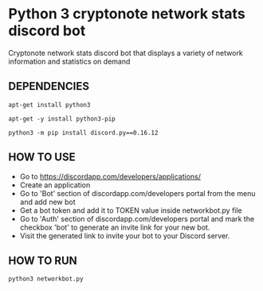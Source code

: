 # Python 3 cryptonote network stats discord bot

Cryptonote network stats discord bot that displays a variety of network information and statistics on demand


## DEPENDENCIES

``
apt-get install python3
``

``
apt-get -y install python3-pip
``

``
python3 -m pip install discord.py==0.16.12
``

## HOW TO USE

- Go to https://discordapp.com/developers/applications/
- Create an application
- Go to 'Bot' section of discordapp.com/developers portal from the menu and add new bot
- Get a bot token and add it to TOKEN value inside networkbot.py file
- Go to 'Auth' section of discordapp.com/developers portal and mark the checkbox 'bot' to generate an invite link for your new bot. 
- Visit the generated link to invite your bot to your Discord server.

## HOW TO RUN

``
 python3 networkbot.py
``

